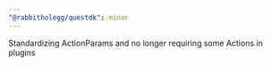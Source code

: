 ```yaml
---
"@rabbitholegg/questdk": minor
---
```


Standardizing ActionParams and no longer requiring some Actions in plugins
